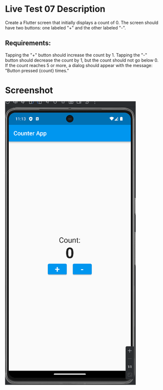 # Live Test 07 Description
Create a Flutter screen that initially displays a count of 0. The screen should have two buttons: one labeled "+" and the other labeled "-".

## Requirements:

Tapping the "+" button should increase the count by 1.
Tapping the "-" button should decrease the count by 1, but the count should not go below 0.
If the count reaches 5 or more, a dialog should appear with the message: "Button pressed {count} times."

# Screenshot
![conter_screen.png](Screenshot%2Fconter_screen.png)